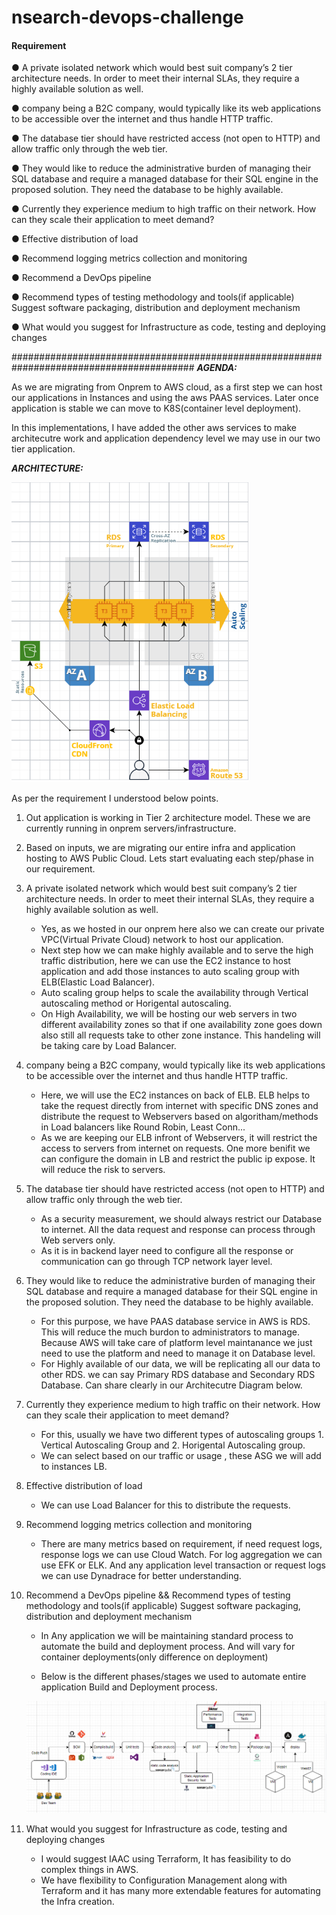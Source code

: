 # nsearch-devops-challenge


#### Requirement

● A private isolated network which would best suit company’s 2 tier architecture needs. In order to meet their internal SLAs, they require a highly available solution as well.

● company being a B2C company, would typically like its web applications to be accessible over the internet and thus handle HTTP traffic.

● The database tier should have restricted access (not open to HTTP) and allow traffic only through the web tier.

● They would like to reduce the administrative burden of managing their SQL database and require a managed database for their SQL engine in the proposed solution. They need the database to be highly available.

● Currently they experience medium to high traffic on their network. How can they scale their application to meet demand?

● Effective distribution of load

● Recommend logging metrics collection and monitoring

● Recommend a DevOps pipeline

● Recommend types of testing methodology and tools(if applicable) Suggest software packaging, distribution and deployment mechanism

● What would you suggest for Infrastructure as code, testing and deploying changes


#########################################################################################
***AGENDA:***

As we are migrating from Onprem to AWS cloud, as a first step we can host our applications in Instances and using the aws PAAS services. Later once application is stable we can move to K8S(container level deployment).

In this implementations, I have added the other aws services to make architecutre work and application dependency level we may use in our two tier application.

***ARCHITECTURE:***

![](./Challenge1/Architecture.png)

As per the requirement I understood below points.

1. Out application is working in Tier 2 architecture model. These we are currently running in onprem servers/infrastructure.
2. Based on inputs, we are migrating our entire infra and application hosting to AWS Public Cloud. Lets start evaluating each step/phase in our requirement.

3. A private isolated network which would best suit company’s 2 tier architecture needs. In order to meet their internal SLAs, they require a highly available solution as well. 

      - Yes, as we hosted in our onprem here also we can create our private VPC(Virtual Private Cloud) network to host our application.
	  - Next step how we can make highly available and to serve the high traffic distribution, here we can use the EC2 instance to host application and add those instances to auto scaling group with ELB(Elastic Load Balancer). 
	  - Auto scaling group helps to scale the availability through Vertical autoscaling method or Horigental autoscaling.
	  - On High Availability, we will be hosting our web servers in two different availability zones so that if one availability zone goes down also still all requests take to other zone instance. This handeling will be taking care by Load Balancer.
	  
4. company being a B2C company, would typically like its web applications to be accessible over the internet and thus handle HTTP traffic.

      - Here, we will use the EC2 instances on back of ELB. ELB helps to take the request directly from internet with specific DNS zones and distribute the request to Webservers based on algoritham/methods in Load balancers like Round Robin, Least Conn...
	  - As we are keeping our ELB infront of Webservers, it will restrict the access to servers from internet on requests. One more benifit we can configure the domain in LB and restrict the public ip expose. It will reduce the risk to servers.

5. The database tier should have restricted access (not open to HTTP) and allow traffic only through the web tier.
 
      - As a security measurement, we should always restrict our Database to internet. All the data request and response can process through Web servers only.
	  - As it is in backend layer need to configure all the response or communication can go through TCP network layer level.
	  
6. They would like to reduce the administrative burden of managing their SQL database and require a managed database for their SQL engine in the proposed solution. They need the database to be highly available.

      - For this purpose, we have PAAS database service in AWS is RDS. This will reduce the much burdon to administrators to manage. Because AWS will take care of platform level maintanance we just need to use the platform and need to manage it on Database level.
	  - For Highly available of our data, we will be replicating all our data to other RDS. we can say Primary RDS database and Secondary RDS Database.
	     Can share clearly in our Architecutre Diagram below.
		 
7. Currently they experience medium to high traffic on their network. How can they scale their application to meet demand?

      - For this, usually we have two different types of autoscaling groups 1. Vertical Autoscaling Group and 2. Horigental Autoscaling group.
	  - We can select based on our traffic or usage , these ASG we will add to instances LB.
	  
8. Effective distribution of load

      - We can use Load Balancer for this to distribute the requests.
	  
9. Recommend logging metrics collection and monitoring

      - There are many metrics based on requirement, if need request logs, response logs we can use Cloud Watch. For log aggregation we can use EFK or ELK. And any application level transaction or request logs we can use Dynadrace for better understanding.
	  
10. Recommend a DevOps pipeline && Recommend types of testing methodology and tools(if applicable) Suggest software packaging, distribution and deployment mechanism
    
	  - In Any application we will be maintaining standard process to automate the build and deployment process. And will vary for container deployments(only difference on deployment)
	  
	  - Below is the different phases/stages we used to automate entire application Build and Deployment process.
	  
      ![](./Challenge1/DevOps-Process.png)
	  
	  
11. What would you suggest for Infrastructure as code, testing and deploying changes

      - I would suggest IAAC using Terraform, It has feasibility to do complex things in AWS. 
	  - We have flexibility to Configuration Management along with Terraform and it has many more extendable features for automating the Infra creation.